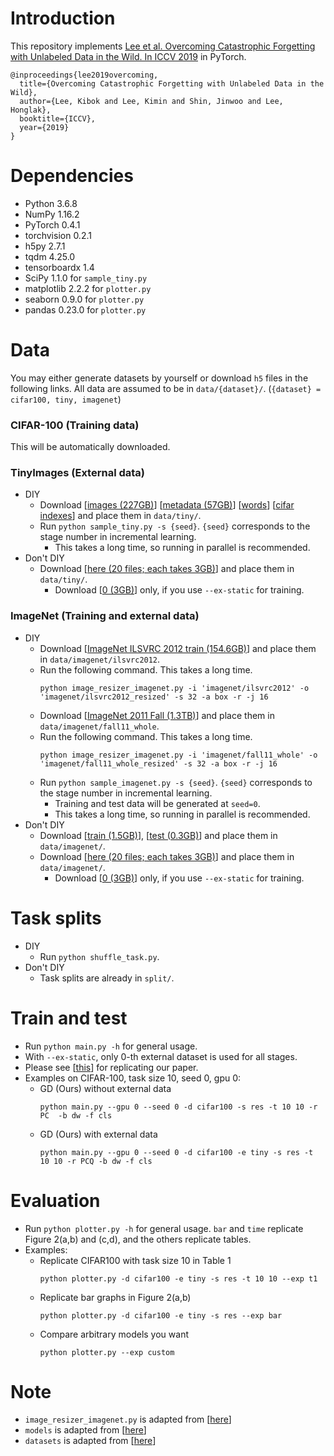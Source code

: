 # Introduction
This repository implements [Lee et al. Overcoming Catastrophic Forgetting with Unlabeled Data in the Wild. In ICCV 2019](https://arxiv.org/abs/1903.12648) in PyTorch.
```
@inproceedings{lee2019overcoming,
  title={Overcoming Catastrophic Forgetting with Unlabeled Data in the Wild},
  author={Lee, Kibok and Lee, Kimin and Shin, Jinwoo and Lee, Honglak},
  booktitle={ICCV},
  year={2019}
}
```

# Dependencies
- Python 3.6.8
- NumPy 1.16.2
- PyTorch 0.4.1
- torchvision 0.2.1
- h5py 2.7.1
- tqdm 4.25.0
- tensorboardx 1.4
- SciPy 1.1.0 for `sample_tiny.py`
- matplotlib 2.2.2 for `plotter.py`
- seaborn 0.9.0 for `plotter.py`
- pandas 0.23.0 for `plotter.py`

# Data
You may either generate datasets by yourself or download `h5` files in the following links.
All data are assumed to be in `data/{dataset}/`. (`{dataset} = cifar100, tiny, imagenet`)

### CIFAR-100 (Training data)
This will be automatically downloaded.

### TinyImages (External data)
- DIY
  - Download [[images (227GB)](http://horatio.cs.nyu.edu/mit/tiny/data/tiny_images.bin)] [[metadata (57GB)](http://horatio.cs.nyu.edu/mit/tiny/data/tiny_metadata.bin)] [[words](http://horatio.cs.nyu.edu/mit/tiny/data/tiny_index.mat)] [[cifar indexes](https://www.cs.toronto.edu/~kriz/cifar_indexes)] and place them in `data/tiny/`.
  - Run `python sample_tiny.py -s {seed}`. `{seed}` corresponds to the stage number in incremental learning.
    - This takes a long time, so running in parallel is recommended.
- Don't DIY
  - Download [[here (20 files; each takes 3GB)](https://drive.google.com/drive/folders/1wk07YzpNXUMfbKmW6BPr3w1RN-KAPe2K)] and place them in `data/tiny/`.
    - Download [[0 (3GB)](https://drive.google.com/open?id=13005jjcI93dn3oe99DNunRyaRQhR50aR)] only, if you use `--ex-static` for training.

### ImageNet (Training and external data)
- DIY
  - Download [[ImageNet ILSVRC 2012 train (154.6GB)](http://image-net.org/download)] and place them in `data/imagenet/ilsvrc2012`.
  - Run the following command. This takes a long time.
    ```
    python image_resizer_imagenet.py -i 'imagenet/ilsvrc2012' -o 'imagenet/ilsvrc2012_resized' -s 32 -a box -r -j 16
    ```
  - Download [[ImageNet 2011 Fall (1.3TB)](http://image-net.org/download)] and place them in `data/imagenet/fall11_whole`.
  - Run the following command. This takes a long time.
    ```
    python image_resizer_imagenet.py -i 'imagenet/fall11_whole' -o 'imagenet/fall11_whole_resized' -s 32 -a box -r -j 16
    ```
  - Run `python sample_imagenet.py -s {seed}`. `{seed}` corresponds to the stage number in incremental learning.
    - Training and test data will be generated at `seed=0`.
    - This takes a long time, so running in parallel is recommended.
- Don't DIY
  - Download [[train (1.5GB)](https://drive.google.com/open?id=1FyaXjtCPg1_33i30--oORtspzFwSAa30)], [[test (0.3GB)](https://drive.google.com/open?id=18vYTxXpVB0lMrMitw3fVm2abGhWW37sN)] and place them in `data/imagenet/`.
  - Download [[here (20 files; each takes 3GB)](https://drive.google.com/drive/u/1/folders/194-V0tSOA82mTqFmDzEa83wA6B56Itr2)] and place them in `data/imagenet/`.
    - Download [[0 (3GB)](https://drive.google.com/open?id=1eIw7kVvMM1gzzdq_qx2qaViYF2Qx4mTb)] only, if you use `--ex-static` for training.

# Task splits
- DIY
  - Run `python shuffle_task.py`.
- Don't DIY
  - Task splits are already in `split/`.

# Train and test
- Run `python main.py -h` for general usage.
- With `--ex-static`, only 0-th external dataset is used for all stages.
- Please see [[this](RECIPES.md)] for replicating our paper.
- Examples on CIFAR-100, task size 10, seed 0, gpu 0:
  - GD (Ours) without external data
    ```
    python main.py --gpu 0 --seed 0 -d cifar100 -s res -t 10 10 -r PC  -b dw -f cls
    ```
  - GD (Ours) with external data
    ```
    python main.py --gpu 0 --seed 0 -d cifar100 -e tiny -s res -t 10 10 -r PCQ -b dw -f cls
    ```

# Evaluation
- Run `python plotter.py -h` for general usage. `bar` and `time` replicate Figure 2(a,b) and (c,d), and the others replicate tables.
- Examples:
  - Replicate CIFAR100 with task size 10 in Table 1
    ```
    python plotter.py -d cifar100 -e tiny -s res -t 10 10 --exp t1
    ```
  - Replicate bar graphs in Figure 2(a,b)
    ```
    python plotter.py -d cifar100 -e tiny -s res --exp bar
    ```
  - Compare arbitrary models you want
    ```
    python plotter.py --exp custom
    ```

# Note
- `image_resizer_imagenet.py` is adapted from [[here](https://github.com/PatrykChrabaszcz/Imagenet32_Scripts/blob/master/image_resizer_imagent.py)]
- `models` is adapted from [[here](https://github.com/bearpaw/pytorch-classification/blob/master/models/cifar)]
- `datasets` is adapted from [[here](https://github.com/pytorch/vision/blob/master/torchvision/datasets/cifar.py)]
